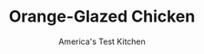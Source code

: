 ---
layout: ../../layouts/MarkdownPostLayout.astro
title: Orange-Glazed Chicken
author: America's Test Kitchen
pubDate: 2023-03-15
description: "It may seem like the perfect weeknight dinner, but getting nicely rendered skin and plenty of orange flavor can take a little doing."
image_url: https://res.cloudinary.com/hksqkdlah/image/upload/ar_1:1,c_fill,dpr_2.0,f_auto,fl_lossy.progressive.strip_profile,g_faces:auto,q_auto:low,w_344/9242_sfs-orangeglazedchicken-20-275526
tags: ["Main Courses","Chicken"]
calories: 1443
protein: 16
carbohydrates: 7
fats: 
fiber: 
ingredients: ["3 tablespoons, grated zest plus 1/2 cup juice from 3 to 4 oranges","2 tablespoons, sugar","1 teaspoon, cornstarch","1/8 teaspoon, cayenne pepper","1/4 cup, salt","1 quart, water","4 , bone-in, skin-on split chicken breasts (about 3 pounds), ribs removed and halved crosswise","1 tablespoon, vegetable oil"]
serves: 4
time: "50 minutes, plus 30 minutes brining"
instructions: ["Whisk orange juice, ½ teaspoon orange zest, sugar, cornstarch, and cayenne in medium bowl until no lumps remain; set aside. Process salt and remaining zest in food processor until finely ground. Whisk water and orange salt in large bowl until salt dissolves. Add chicken and refrigerate, covered, for 30 minutes or up to 1 hour.","Cover bottom of Dutch oven with aluminum foil. Remove chicken from brine and discard brine. Pat chicken dry with paper towels. Heat oil in large nonstick skillet over medium-high heat until just smoking. Place chicken skin-side down in skillet and weight with prepared Dutch oven. Cook until very well browned and crisp, 10 to 15 minutes. Remove pot and flip chicken skin-side up. Reduce heat to medium and cook until meat registers 160 degrees, 5 to 10 minutes. Transfer chicken to plate and let rest 5 minutes.","Pour off fat from pan and discard. Add orange juice mixture to now-empty skillet and bring to boil over medium heat. Return chicken, skin-side up, and any accumulated juices to skillet and simmer until sauce is thick and glossy, 2 to 3 minutes. Turn chicken to coat. Serve."]
nutrition: ["278 mg Potassium","153 mg Phosphorus","27 mg Calcium","1 mg Iron","20 mg Magnesium","845 mg Sodium","2 mg Zinc","28 g Fat","5 mg Niacin (B3)","11 g Monounsaturated","4 g Polyunsaturated","4 mg Vitamin C","2 µg Vitamin D","86 mg Cholesterol","8 g Saturated","2 µg Folate (food)","7 g Sugars","308 g Water","7 g Carbs","2 µg Folate equivalent (total)","16 g Protein","1 mg Vitamin E","2 µg Vitamin A","360 kcal Energy","6 g Sugars, added","1443 calories"]
notes: "The fat will render best if you pat the chicken thoroughly dry after you remove it from the brine."
---